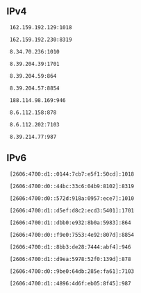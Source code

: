 ## IPv4
```
 162.159.192.129:1018
```
```
 162.159.192.230:8319
```
```
 8.34.70.236:1010
```
```
 8.39.204.39:1701
```
```
 8.39.204.59:864
```
```
 8.39.204.57:8854
```
```
 188.114.98.169:946
```
```
 8.6.112.158:878
```
```
 8.6.112.202:7103
```
```
 8.39.214.77:987
```

## IPv6
```
 [2606:4700:d1::0144:7cb7:e5f1:50cd]:1018
```
```
 [2606:4700:d0::44bc:33c6:04b9:8102]:8319
```
```
 [2606:4700:d0::572d:918a:0957:ece7]:1010
```
```
 [2606:4700:d1::d5ef:d8c2:ecd3:5401]:1701
```
```
 [2606:4700:d1::dbb0:e932:8b0a:5983]:864
```
```
 [2606:4700:d0::f9e0:7553:4e92:807d]:8854
```
```
 [2606:4700:d1::8bb3:de28:7444:abf4]:946
```
```
 [2606:4700:d1::d9ea:5978:52f0:139d]:878
```
```
 [2606:4700:d0::9be0:64db:285e:fa61]:7103
```
```
 [2606:4700:d1::4896:4d6f:eb05:8f45]:987
```

